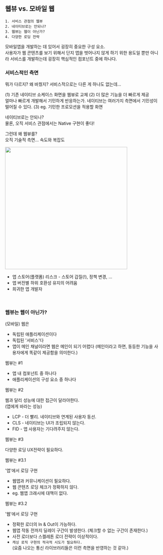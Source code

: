 ## 웹뷰 vs. 모바일 웹

```
1. 서비스 관점의 웹뷰
2. 네이티브로는 안되나?
3. 웹뷰는 웹이 아닌가?
4. 다양한 로딩 전략
```

모바일앱을 개발하는 데 있어서 굉장히 중요한 구성 요소. <br />
사용자가 웹 콘텐츠를 보기 위해서 단지 앱을 벗어나지 않게 하기 위한 용도일 뿐만 아니라 서비스를 개발하는데 굉장히 핵심적인 컴포넌트 중에 하나다.

### 서비스적인 측면

뭐가 다르지? 왜 바꿨지? 서비스적으로는 다른 게 하나도 없는데...<br />

(1) 기존 네이티브 쇼케이스 화면을 웹뷰로 교체
(2) 더 많은 기능을 더 빠르게 제공<br />
얼마나 빠르게 개발해서 기민하게 반응하는가. 네이티브는 여러가지 측면에서 기민성이 떨어질 수 있다.
(3) eg. 기민한 프로모션을 적용할 화면<br />

네이티브로는 안되나? <br />
물론, 오직 서비스 관점에서는 Native 구현이 좋다!<br />

그런데 왜 웹뷰를?<br />
오직 기술적 측면... 속도와 복잡도<br />

<img width="400" src="https://user-images.githubusercontent.com/19165916/194998220-768abcbb-7848-41f0-bc5a-3b565b675ee1.png">

- 앱 스토어(플랫폼) 리스크 - 스토어 갑질(!), 정책 변경, ...
- 앱 버전별 하위 호환성 유지의 어려움
- 희귀한 앱 개발자

<br />

### 웹뷰는 웹이 아닌가?

(모바일) 웹은<br />

- 독립된 애플리케이션이다
- 독립된 '서비스'다
- 앱이 메인 채널이라면 웹은 메인이 되기 어렵다 (메인이라고 하면, 동등한 기능을 사용자에게 똑같이 제공함을 의미한다.)<br />

웹뷰는 #1<br />

- 앱 내 컴포넌트 중 하나다
- 애플리케이션의 구성 요소 중 하나다<br />

웹뷰는 #2<br />

웹과 달리 성능에 대한 접근이 달라야한다.<br />
(앱에게 바라는 성능)<br />

- LCP - 더 빨리. 네이티브와 연계된 사용자 동선.
- CLS - 네이티브는 UI가 조립되지 않는다.
- FID - 앱 사용자는 기다려주지 않는다.<br />

웹뷰는 #3<br />

다양한 로딩 UX전략이 필요하다.<br />

웹뷰는 #3.1<br />

'앱'에서 로딩 구현<br />

- 웹앱과 커뮤니케이션이 필요하다.
- 웹 콘텐츠 로딩 체크가 정확하지 않다.
- eg. 웹앱 크래시에 대책이 없다.<br />

웹뷰는 #3.2<br />

'웹'에서 로딩 구현<br />

- 정확한 로더의 In & Out이 가능하다.
- 웹앱 작동 전까지 딜레이 구간이 발생한다. (체크할 수 없는 구간이 존재한다.)
- 사전 로더보다 스켈레톤 로더 전략이 이상적이다.
- `캐싱 로직 구현의 적극적 시도가 필요하다.`<br />
  (요즘 나오는 통신 라이브러리들은 이런 측면을 반영하는 것 같아.)
